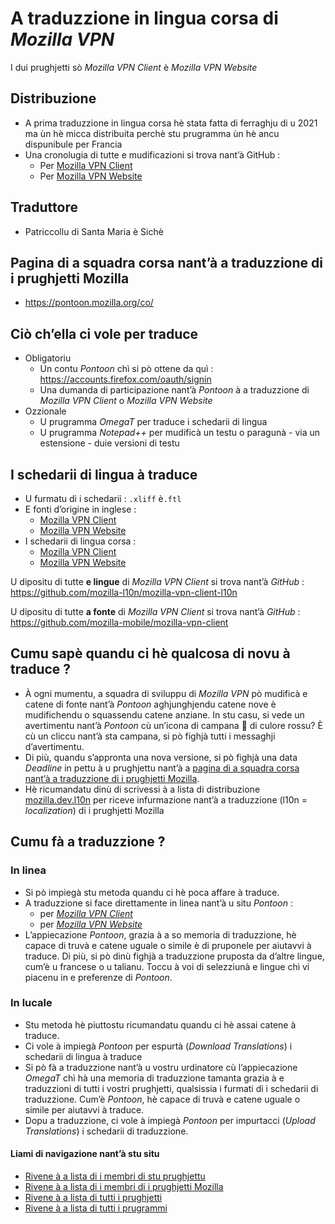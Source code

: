 # A traduzzione in lingua corsa di _Mozilla VPN_

I dui prughjetti sò _Mozilla VPN Client_ è _Mozilla VPN Website_

## Distribuzione

- A prima traduzzione in lingua corsa hè stata fatta di ferraghju di u 2021 ma ùn hè micca distribuita perchè stu prugramma ùn hè ancu dispunibule per Francia
- Una cronolugia di tutte e mudificazioni si trova nant’à GitHub :
  - Per [Mozilla VPN Client](https://github.com/mozilla-l10n/mozilla-vpn-client-l10n/commits/main/co/mozillavpn.xliff)
  - Per [Mozilla VPN Website](https://github.com/mozilla-l10n/mozilla-vpn-website-l10n/commits/main/co/vpn.ftl)

## Traduttore
- Patriccollu di Santa Maria è Sichè

## Pagina di a squadra corsa nant’à a traduzzione di i prughjetti Mozilla
- https://pontoon.mozilla.org/co/

## Ciò ch’ella ci vole per traduce

- Obligatoriu
  - Un contu _Pontoon_ chì si pò ottene da quì : https://accounts.firefox.com/oauth/signin
  - Una dumanda di participazione nant’à _Pontoon_ à a traduzzione di _Mozilla VPN Client_ o _Mozilla VPN Website_
- Ozzionale
  - U prugramma _OmegaT_ per traduce i schedarii di lingua
  - U prugramma _Notepad++_ per mudificà un testu o paragunà - via un estensione - duie versioni di testu

## I schedarii di lingua à traduce

- U furmatu di i schedarii : `.xliff` è`.ftl` 
- E fonti d’origine in inglese :
  - [Mozilla VPN Client](https://github.com/mozilla-l10n/mozilla-vpn-client-l10n/blob/main/en/mozillavpn.xliff)
  - [Mozilla VPN Website](https://github.com/mozilla-l10n/mozilla-vpn-website-l10n/blob/main/en-US/vpn.ftl)
- I schedarii di lingua corsa :
  - [Mozilla VPN Client](https://github.com/mozilla-l10n/mozilla-vpn-client-l10n/blob/main/co/mozillavpn.xliff)
  - [Mozilla VPN Website](https://github.com/mozilla-l10n/mozilla-vpn-website-l10n/blob/main/co/vpn.ftl)

U dipositu di tutte __e lingue__ di _Mozilla VPN Client_ si trova nant’à _GitHub_ :  
   https://github.com/mozilla-l10n/mozilla-vpn-client-l10n

U dipositu di tutte __a fonte__ di _Mozilla VPN Client_ si trova nant’à _GitHub_ :  
   https://github.com/mozilla-mobile/mozilla-vpn-client

## Cumu sapè quandu ci hè qualcosa di novu à traduce ?

- À ogni mumentu, a squadra di sviluppu di _Mozilla VPN_ pò mudificà e catene di fonte nant’à _Pontoon_ aghjunghjendu catene nove è mudifichendu o squassendu catene anziane. In stu casu, si vede un avertimentu nant’à _Pontoon_ cù un’icona di campana 🔔 di culore rossu? È cù un cliccu nant’à sta campana, si pò fighjà tutti i messaghji d’avertimentu.
- Di più, quandu s’appronta una nova versione, si pò fighjà una data _Deadline_ in pettu à u prughjettu nant’à a [pagina di a squadra corsa nant’à a traduzzione di i prughjetti Mozilla](https://pontoon.mozilla.org/co/).
- Hè ricumandatu dinù di scrivessi à a lista di distribuzione [mozilla.dev.l10n](https://groups.google.com/forum/#!forum/mozilla.dev.l10n) per riceve infurmazione nant’à a traduzzione (l10n = _localization_) di i prughjetti Mozilla

## Cumu fà a traduzzione ?

### In linea
- Si pò impiegà stu metoda quandu ci hè poca affare à traduce.
- A traduzzione si face direttamente in linea nant’à u situ _Pontoon_ :
  - per [_Mozilla VPN Client_](https://pontoon.mozilla.org/co/mozilla-vpn-client/mozillavpn.xliff/)
  - per [_Mozilla VPN Website_](https://pontoon.mozilla.org/co/mozilla-vpn-website/vpn.ftl/)
- L’appiecazione _Pontoon_, grazia à a so memoria di traduzzione, hè capace di truvà e catene uguale o simile è di pruponele per aiutavvi à traduce. Di più, si pò dinù fighjà a traduzzione pruposta da d’altre lingue, cum’è u francese o u talianu. Toccu à voi di selezziunà e lingue chì vi piacenu in e preferenze di _Pontoon_.

### In lucale
- Stu metoda hè piuttostu ricumandatu quandu ci hè assai catene à traduce.
- Ci vole à impiegà _Pontoon_ per espurtà (_Download Translations_) i schedarii di lingua à traduce
- Si pò fà a traduzzione nant’à u vostru urdinatore cù l’appiecazione _OmegaT_ chì hà una memoria di traduzzione tamanta grazia à e traduzzioni di tutti i vostri prughjetti, qualsissia i furmati di i schedarii di traduzzione. Cum’è _Pontoon_, hè capace di truvà e catene uguale o simile per aiutavvi à traduce.
- Dopu a traduzzione, ci vole à impiegà _Pontoon_ per impurtacci (_Upload Translations_) i schedarii di traduzzione.

#### Liami di navigazione nant’à stu situ
- [Rivene à a lista di i membri di stu prughjettu](./)
- [Rivene à a lista di i membri di i prughjetti Mozilla](../)
- [Rivene à a lista di tutti i prughjetti](../../)
- [Rivene à a lista di tutti i prugrammi](../../../../../#readme)
